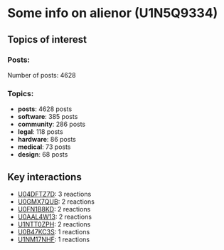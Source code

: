 # Some info on alienor (U1N5Q9334)


## Topics of interest

### Posts: 

Number of posts: 4628

### Topics:

* __posts__: 4628 posts
* __software__: 385 posts
* __community__: 286 posts
* __legal__: 118 posts
* __hardware__: 86 posts
* __medical__: 73 posts
* __design__: 68 posts

## Key interactions 

* [U04DFTZ7D](./U04DFTZ7D.md): 3 reactions
* [U0GMX7QUB](./U0GMX7QUB.md): 2 reactions
* [U0FN1B8KD](./U0FN1B8KD.md): 2 reactions
* [U0AAL4W13](./U0AAL4W13.md): 2 reactions
* [U1NTT0ZPH](./U1NTT0ZPH.md): 2 reactions
* [U0B47KC3S](./U0B47KC3S.md): 1 reactions
* [U1NM17NHF](./U1NM17NHF.md): 1 reactions
